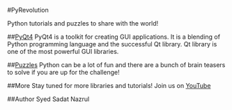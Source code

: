 #PyRevolution

Python tutorials and puzzles to share with the world!

##[PyQt4](https://github.com/snazrul1/PyRevolution/tree/master/PyQt4)
PyQt4 is a toolkit for creating GUI applications. It is a blending of Python programming language and the successful Qt library. Qt library is one of the most powerful GUI libraries. 

##[Puzzles](https://github.com/snazrul1/PyRevolution/tree/master/Puzzles)
Python can be a lot of fun and there are a bunch of brain teasers to solve if you are up for the challenge! 

##More
Stay tuned for more libraries and tutorials! Join us on [YouTube](https://www.youtube.com/channel/UCtMGQhxDihrhxoswOZ0p5oA/featured)

##Author 
Syed Sadat Nazrul
